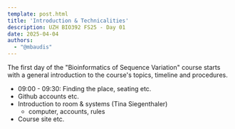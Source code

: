```yaml
---
template: post.html
title: 'Introduction & Technicalities'
description: UZH BIO392 FS25 - Day 01
date: 2025-04-04
authors:
  - "@mbaudis"
---
```


The first day of the "Bioinformatics of Sequence Variation" course
starts with a general introduction to the course's topics, timeline and
procedures.

<!--more-->

* 09:00 - 09:30: Finding the place, seating etc.
* Github accounts etc.
* Introduction to room & systems (Tina Siegenthaler)
    - computer, accounts, rules
* Course site etc.
